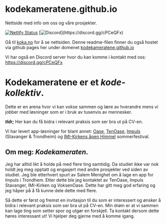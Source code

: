 # kodekameratene.github.io
Nettside med info om oss og våre prosjekter.

[![Netlify Status](https://api.netlify.com/api/v1/badges/bd2c3021-9324-431d-af93-6f6328bf6360/deploy-status)](https://app.netlify.com/sites/koka/deploys)
[![Discord](https://img.shields.io/static/v1.svg?label=Discord&logo=discord&message=Chat_med_oss!)](https://discord.gg/cPCeQFx)


Gå til [koka.no](https://koka.no) for å se nettsiden. 
Denne readme-filen finner du også hostet via github pages her under domenet [kodekameratene.github.io](https://kodekameratene.github.io)

Vi har også en Discord server hvor du kan komme i kontakt med oss: https://discord.gg/cPCeQFx


# **Kodekameratene** er et *kode-kollektiv*.
Dette er en arena hvor vi kan vokse sammen og lære av hverandre mens vi jobber med løsninger som er i bruk av tusenvis av mennesker.

***tldr;*** Her kan du få bidra i relevant praksis som ser bra ut på CV-en.

Vi har levert app-løsninger for blant annet: [Oase](https://oase.no/), [TenOase](https://oase.no/tenoase), [Impuls](http://impulsweb.no) (Stavanger & Trondheim) og [IMI-Kirkens åpen Himmel](https://www.apenhimmel.no/) sommerfestival.

## Om meg: *Kodekameraten*.
Jeg har alltid likt å holde på med flere ting samtidig. Da studiet ikke var nok holdt jeg meg opptatt og engasjert med andre prosjekter ved siden av studiet. Jeg ble etterhvert spurt av Salem Menighet om å lage en app for Impuls i Trondhem. Etter dette ble jeg kontaktet av TenOase, Impuls Stavanger, IMI-Kirken og VoksenOase. Dette har gitt meg god erfaring og jeg håper på å få kunne dele dette med flere.

Så dette er først og fremst en invitasjon til du som er interessert og ønsker å bidra i relevant praksis som ser bra ut på CV-en.
Min drøm er at vi sammen kan lage ting som setter spor og utgør en forskjell.
Ta kontakt dersom dette høres interessant ut! Vi hjelper deg gjerne med å komme igang.
